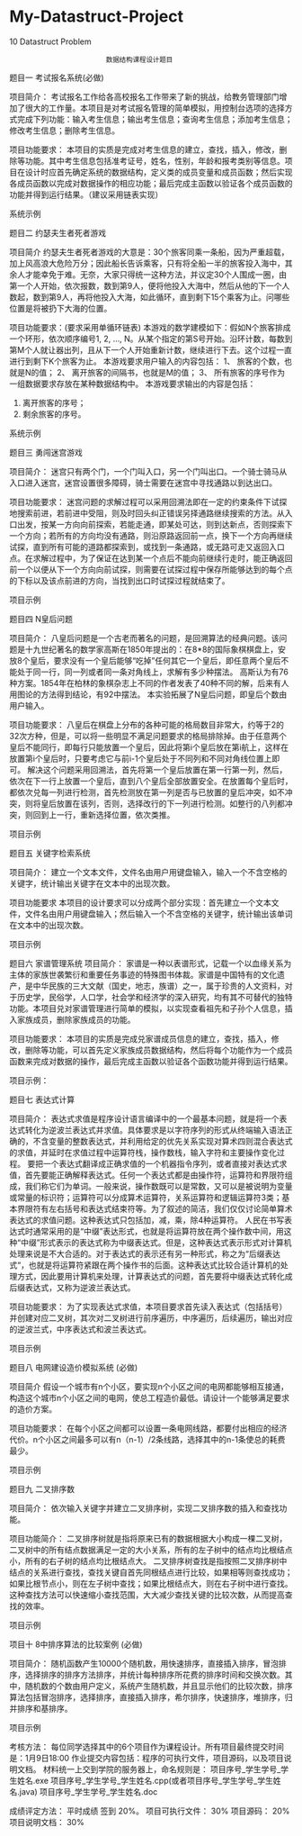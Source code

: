 # My-Datastruct-Project
10  Datastruct Problem

							数据结构课程设计题目

题目一  考试报名系统(必做)

项目简介：
	考试报名工作给各高校报名工作带来了新的挑战，给教务管理部门增加了很大的工作量。本项目是对考试报名管理的简单模拟，用控制台选项的选择方式完成下列功能：输入考生信息；输出考生信息；查询考生信息；添加考生信息；修改考生信息；删除考生信息。

项目功能要求：
本项目的实质是完成对考生信息的建立，查找，插入，修改，删除等功能。其中考生信息包括准考证号，姓名，性别，年龄和报考类别等信息。项目在设计时应首先确定系统的数据结构，定义类的成员变量和成员函数；然后实现各成员函数以完成对数据操作的相应功能；最后完成主函数以验证各个成员函数的功能并得到运行结果。（建议采用链表实现）

系统示例
 


题目二	约瑟夫生者死者游戏

项目简介
	约瑟夫生者死者游戏的大意是：30个旅客同乘一条船，因为严重超载，加上风高浪大危险万分；因此船长告诉乘客，只有将全船一半的旅客投入海中，其余人才能幸免于难。无奈，大家只得统一这种方法，并议定30个人围成一圈，由第一个人开始，依次报数，数到第9人，便将他投入大海中，然后从他的下一个人数起，数到第9人，再将他投入大海，如此循环，直到剩下15个乘客为止。问哪些位置是将被扔下大海的位置。

项目功能要求：(要求采用单循环链表)
	本游戏的数学建模如下：假如N个旅客排成一个环形，依次顺序编号1, 2, …, N。从某个指定的第S号开始。沿环计数，每数到第M个人就让器出列，且从下一个人开始重新计数，继续进行下去。这个过程一直进行到剩下K个旅客为止。
	本游戏要求用户输入的内容包括：
1、	旅客的个数，也就是N的值；
2、	离开旅客的间隔书，也就是M的值；
3、	所有旅客的序号作为一组数据要求存放在某种数据结构中。
本游戏要求输出的内容是包括：
1.	离开旅客的序号；
2.	剩余旅客的序号。

系统示例
 

题目三  勇闯迷宫游戏

项目简介：
迷宫只有两个门，一个门叫入口，另一个门叫出口。一个骑士骑马从入口进入迷宫，迷宫设置很多障碍，骑士需要在迷宫中寻找通路以到达出口。

项目功能要求：
迷宫问题的求解过程可以采用回溯法即在一定的约束条件下试探地搜索前进，若前进中受阻，则及时回头纠正错误另择通路继续搜索的方法。从入口出发，按某一方向向前探索，若能走通，即某处可达，则到达新点，否则探索下一个方向；若所有的方向均没有通路，则沿原路返回前一点，换下一个方向再继续试探，直到所有可能的道路都探索到，或找到一条通路，或无路可走又返回入口点。在求解过程中，为了保证在达到某一个点后不能向前继续行走时，能正确返回前一个以便从下一个方向向前试探，则需要在试探过程中保存所能够达到的每个点的下标以及该点前进的方向，当找到出口时试探过程就结束了。

项目示例
 


题目四  N皇后问题

项目简介：
	八皇后问题是一个古老而著名的问题，是回溯算法的经典问题。该问题是十九世纪著名的数学家高斯在1850年提出的：在8*8的国际象棋棋盘上，安放8个皇后，要求没有一个皇后能够“吃掉”任何其它一个皇后，即任意两个皇后不能处于同一行，同一列或者同一条对角线上，求解有多少种摆法。
高斯认为有76种方案。1854年在柏林的象棋杂志上不同的作者发表了40种不同的解，后来有人用图论的方法得到结论，有92中摆法。
本实验拓展了N皇后问题，即皇后个数由用户输入。

项目功能要求：
八皇后在棋盘上分布的各种可能的格局数目非常大，约等于2的32次方种，但是，可以将一些明显不满足问题要求的格局排除掉。由于任意两个皇后不能同行，即每行只能放置一个皇后，因此将第i个皇后放在第i航上，这样在放置第i个皇后时，只要考虑它与前i-1个皇后处于不同列和不同对角线位置上即可。
解决这个问题采用回溯法，首先将第一个皇后放置在第一行第一列，然后，依次在下一行上放置一个皇后，直到八个皇后全部放置安全。在放置每个皇后时，都依次兑每一列进行检测，首先检测放在第一列是否与已放置的皇后冲突，如不冲突，则将皇后放置在该列，否则，选择改行的下一列进行检测。如整行的八列都冲突，则回到上一行，重新选择位置，依次类推。

项目示例
 


题目五  关键字检索系统

项目简介：
建立一个文本文件，文件名由用户用键盘输入，输入一个不含空格的关键字，统计输出关键字在文本中的出现次数。

项目功能要求
本项目的设计要求可以分成两个部分实现：首先建立一个文本文件，文件名由用户用键盘输入；然后输入一个不含空格的关键字，统计输出该单词在文本中的出现次数。

项目示例
 


题目六  家谱管理系统
项目简介：
家谱是一种以表谱形式，记载一个以血缘关系为主体的家族世袭繁衍和重要任务事迹的特殊图书体裁。家谱是中国特有的文化遗产，是中华民族的三大文献（国史，地志，族谱）之一，属于珍贵的人文资料，对于历史学，民俗学，人口学，社会学和经济学的深入研究，均有其不可替代的独特功能。本项目兑对家谱管理进行简单的模拟，以实现查看祖先和子孙个人信息，插入家族成员，删除家族成员的功能。

项目功能要求：
本项目的实质是完成兑家谱成员信息的建立，查找，插入，修改，删除等功能，可以首先定义家族成员数据结构，然后将每个功能作为一个成员函数来完成对数据的操作，最后完成主函数以验证各个函数功能并得到运行结果。

项目示例：
 


题目七  表达式计算

项目简介：
表达式求值是程序设计语言编译中的一个最基本问题，就是将一个表达式转化为逆波兰表达式并求值。具体要求是以字符序列的形式从终端输入语法正确的，不含变量的整数表达式，并利用给定的优先关系实现对算术四则混合表达式的求值，并延时在求值过程中运算符栈，操作数栈，输入字符和主要操作变化过程。
要把一个表达式翻译成正确求值的一个机器指令序列，或者直接对表达式求值，首先要能正确解释表达式。任何一个表达式都是由操作符，运算符和界限符组成，我们称它们为单词。一般来说，操作数既可以是常数，又可以是被说明为变量或常量的标识符；运算符可以分成算术运算符，关系运算符和逻辑运算符3类；基本界限符有左右括号和表达式结束符等。为了叙述的简洁，我们仅仅讨论简单算术表达式的求值问题。这种表达式只包括加，减，乘，除4种运算符。
人民在书写表达式时通常采用的是“中缀”表达形式，也就是将运算符放在两个操作数中间，用这种“中缀”形式表示的表达式称为中缀表达式。但是，这种表达式表示形式对计算机处理来说是不大合适的。对于表达式的表示还有另一种形式，称之为“后缀表达式“，也就是将运算符紧跟在两个操作书的后面。这种表达式比较合适计算机的处理方式，因此要用计算机来处理，计算表达式的问题，首先要将中缀表达式转化成后缀表达式，又称为逆波兰表达式。

项目功能要求：
为了实现表达式求值，本项目要求首先读入表达式（包括括号）并创建对应二叉树，其次对二叉树进行前序遍历，中序遍历，后续遍历，输出对应的逆波兰式，中序表达式和波兰表达式。

项目示例
 

题目八  电网建设造价模拟系统 (必做)

项目简介
	假设一个城市有n个小区，要实现n个小区之间的电网都能够相互接通，构造这个城市n个小区之间的电网，使总工程造价最低。请设计一个能够满足要求的造价方案。

项目功能要求：
	在每个小区之间都可以设置一条电网线路，都要付出相应的经济代价。n个小区之间最多可以有n（n-1）/2条线路，选择其中的n-1条使总的耗费最少。

项目示例
 


题目九  二叉排序数

项目简介：
依次输入关键字并建立二叉排序树，实现二叉排序数的插入和查找功能。

项目功能简介：
二叉排序树就是指将原来已有的数据根据大小构成一棵二叉树，二叉树中的所有结点数据满足一定的大小关系，所有的左子树中的结点均比根结点小，所有的右子树的结点均比根结点大。
二叉排序树查找是指按照二叉排序树中结点的关系进行查找，查找关键自首先同根结点进行比较，如果相等则查找成功；如果比根节点小，则在左子树中查找；如果比根结点大，则在右子树中进行查找。这种查找方法可以快速缩小查找范围，大大减少查找关键的比较次数，从而提高查找的效率。

项目示例
 


项目十  8中排序算法的比较案例 (必做)

项目简介：
	随机函数产生10000个随机数，用快速排序，直接插入排序，冒泡排序，选择排序的排序方法排序，并统计每种排序所花费的排序时间和交换次数。其中，随机数的个数由用户定义，系统产生随机数，并且显示他们的比较次数，排序算法包括冒泡排序，选择排序，直接插入排序，希尔排序，快速排序，堆排序，归并排序和基排序。

项目示例
 




考核方法：
每位同学选择其中的6个项目作为课程设计。所有项目最终提交时间是：1月9日18:00
作业提交内容包括：程序的可执行文件，项目源码，以及项目说明文档。
材料统一上交到学院的服务器上，命名规则是：
项目序号_学生学号_学生姓名.exe
项目序号_学生学号_学生姓名.cpp(或者项目序号_学生学号_学生姓名.java)
项目序号_学生学号_学生姓名.doc

成绩评定方法：
平时成绩   签到  20%。
项目可执行文件： 30%
项目源码： 20%
项目说明文档：   30%


